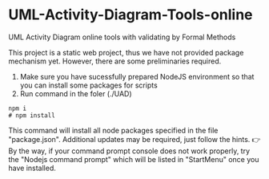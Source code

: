 # UML-Activity-Diagram-Tools-online
UML Activity Diagram online tools with validating by Formal Methods

This project is a static web project, thus we have not provided package mechanism yet. However, there are some preliminaries required.
1. Make sure you have sucessfully prepared NodeJS environment so that you can install some packages for scripts
2. Run command in the foler (./UAD)
```shell
npm i
# npm install
```
This command will install all node packages specified in the file "package.json". Additional updates may be required, just follow the hints.
👉By the way, if your command prompt console does not work properly, try the "Nodejs command prompt" which will be listed in "StartMenu" once you have installed.
